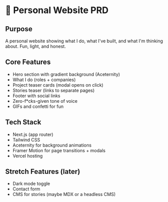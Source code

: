# 🎯 Personal Website PRD

## Purpose
A personal website showing what I do, what I've built, and what I'm thinking about. 
Fun, light, and honest.

## Core Features
- Hero section with gradient background (Aceternity)
- What I do (roles + companies)
- Project teaser cards (modal opens on click)
- Stories teaser (links to separate pages)
- Footer with social links
- Zero-f*cks-given tone of voice
- GIFs and confetti for fun

## Tech Stack
- Next.js (app router)
- Tailwind CSS
- Aceternity for background animations
- Framer Motion for page transitions + modals
- Vercel hosting

## Stretch Features (later)
- Dark mode toggle
- Contact form
- CMS for stories (maybe MDX or a headless CMS)